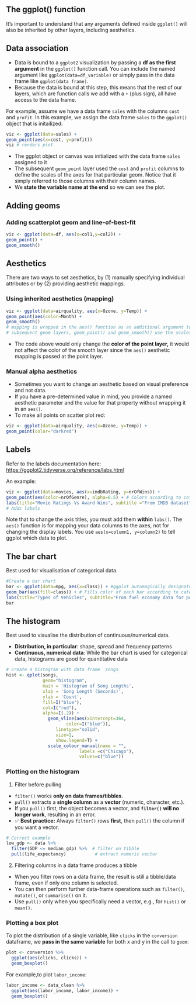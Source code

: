 ## The ggplot() function
It’s important to understand that any arguments defined inside `ggplot()` will also be inherited by other layers, including aesthetics.

## Data association
* Data is bound to a `ggplot2` visualization by passing a **df as the first argument** in the `ggplot()` function call. You can include the named argument like `ggplot(data=df_variable)` or simply pass in the data frame like `ggplot(data frame)`.
* Because the data is bound at this step, this means that the rest of our layers, which are function calls we add with a `+` (plus sign), all have access to the data frame.


For example, assume we have a data frame `sales` with the columns `cost` and `profit`. In this example, we assign the data frame `sales` to the `ggplot()` object that is initailized:
```r
viz <- ggplot(data=sales) + 
geom_point(aes(x=cost, y=profit))
viz # renders plot
```

* The ggplot object or canvas was initialized with the data frame `sales` assigned to it
* The subsequent `geom_point` layer used the `cost` and `profit` columns to define the scales of the axes for that particular geom. Notice that it simply referred to those columns with their column names.
* We **state the variable name at the end** so we can see the plot.

## Adding geoms

### Adding scatterplot geom and line-of-best-fit
```r
viz <- ggplot(data=df, aes(x=col1,y=col2)) +
geom_point() +
geom_smooth()
```

## Aesthetics
There are two ways to set aesthetics, by (1) manually specifying individual attributes or by (2) providing aesthetic mappings.

### Using inherited aesthetics (mapping)
```r
viz <- ggplot(data=airquality, aes(x=Ozone, y=Temp)) +
geom_point(aes(color=Month) + 
geom_smooth()
# mapping is wrapped in the aes() function as an additional argument to ggplot()
# subsequent geom layers, geom_point() and geom_smooth() use the scales defined inside the aesthetic mapping assigned at the canvas level.
```
* The code above would only change the **color of the point layer,** it would not affect the color of the smooth layer since the `aes()` aesthetic mapping is passed at the point layer.

### Manual alpha aesthetics
* Sometimes you want to change an aesthetic based on visual preference and not data.
* If you have a pre-determined value in mind, you provide a named aesthetic parameter and the value for that property without wrapping it in an `aes()`.
* To make all points on scatter plot red:
```r
viz <- ggplot(data=airquality, aes(x=Ozone, y=Temp)) +
geom_point(color="darkred")  
```

## Labels
Refer to the labels documentation here: <https://ggplot2.tidyverse.org/reference/labs.html>

An example:
```r
viz <- ggplot(data=movies, aes(x=imdbRating, y=nrOfWins)) +
geom_point(aes(color=nrOfGenre), alpha=0.5) + # Colors according to categorical_value, change transparency of points
labs(title="Movie Ratings Vs Award Wins", subtitle ="From IMDB dataset",x="Movie Rating",y="Number of Award Wins",color="Number of Genre")
# Adds labels
```

Note that to change the axis titles, you must add them **within** `labs()`. The `aes()` function is for mapping your data columns to the axes, not for changing the display labels. You use `aes(x=column1, y=column2)` to tell ggplot which data to plot.

## The bar chart
Best used for visualisation of categorical data.

```r
#Create a bar chart
bar <- ggplot(data=mpg, aes(x=class)) + #ggplot automagically designates value/count to y axis
geom_bar(aes(fill=class)) + # Fills color of each bar according to categorical_value; geom_bar informs bar chart
labs(title="Types of Vehicles", subtitle="From fuel economy data for popular car models (1999-2008)") # Add labels
bar
```

## The histogram
Best used to visualise the distribution of continuous/numerical data.
* **Distribution, in particular**: shape, spread and frequency patterns
* **Continuous, numerical data**: While the bar chart is used for categorical data, histograms are good for quantitative data

```r
# create a histogram with data frame _songs_
hist <- qplot(songs,
              geom="histogram",
              main = 'Histogram of Song Lengths',
              xlab = 'Song Length (Seconds)',
              ylab = 'Count',
              fill=I("blue"),
              col=I("red"),
              alpha=I(.2)) +
 				geom_vline(aes(xintercept=364,
                       color=I("blue")),
                   linetype="solid",
                   size=1,
                   show.legend=T) +
				scale_colour_manual(name = "",
                            labels =c("Chicago"),
                            values=c("blue"))
```

### Plotting on the histogram
1. Filter before pulling
- `filter()` works **only on data frames/tibbles**.  
- `pull()` extracts a **single column** as a **vector** (numeric, character, etc.).  
- If you `pull()` first, the object becomes a vector, and **`filter()` will no longer work**, resulting in an error.  
- ✅ **Best practice:** Always `filter()` rows **first**, then `pull()` the column if you want a vector.

```r
# Correct example
low_gdp <- data %>%
  filter(GDP <= median_gdp) %>%  # filter on tibble
  pull(life_expectancy)           # extract numeric vector
```

2. Filtering columns in a data frame produces a tibble
- When you filter rows on a data frame, the result is still a tibble/data frame, even if only one column is selected.	
- You can then perform further data-frame operations such as `filter()`, `mutate()`, or `summarise()` on it.	
- Use `pull()` only when you specifically need a vector, e.g., for `hist()` or `mean()`.	

### Plotting a box plot
To plot the distribution of a single variable, like `clicks` in the `conversion` dataframe, we **pass in the same variable** for both x and y in the call to `geom`:
```r
plot <- conversion %>%
  ggplot(aes(clicks, clicks)) +
  geom_boxplot()
```

For example,to plot `labor_income`:
```r
labor_income <- data_clean %>%
  ggplot(aes(labor_income, labor_income)) +
  geom_boxplot()
```
